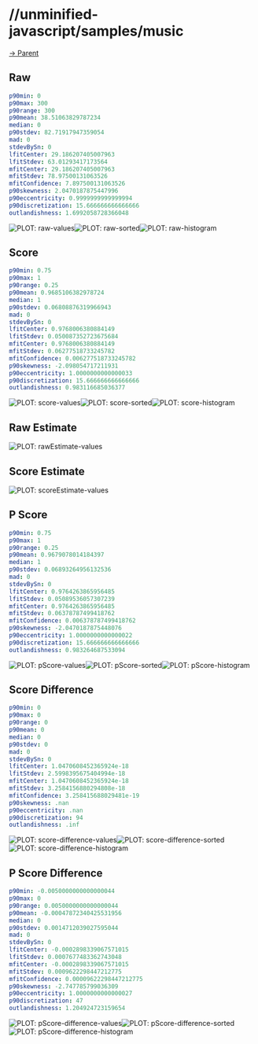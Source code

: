 
# //unminified-javascript/samples/music

[→ Parent](../..)


## Raw


```yaml
p90min: 0
p90max: 300
p90range: 300
p90mean: 38.51063829787234
median: 0
p90stdev: 82.71917947359054
mad: 0
stdevBySn: 0
lfitCenter: 29.186207405007963
lfitStdev: 63.01293417173564
mfitCenter: 29.186207405007963
mfitStdev: 78.97500131063526
mfitConfidence: 7.897500131063526
p90skewness: 2.0470187875447996
p90eccentricity: 0.9999999999999994
p90discretization: 15.666666666666666
outlandishness: 1.6992058728366048

```

![PLOT: raw-values](./raw/values.svg)![PLOT: raw-sorted](./raw/sorted.svg)![PLOT: raw-histogram](./raw/histogram.svg)
## Score


```yaml
p90min: 0.75
p90max: 1
p90range: 0.25
p90mean: 0.9685106382978724
median: 1
p90stdev: 0.06808876319966943
mad: 0
stdevBySn: 0
lfitCenter: 0.9768006380884149
lfitStdev: 0.050087352723675684
mfitCenter: 0.9768006380884149
mfitStdev: 0.06277518733245782
mfitConfidence: 0.006277518733245782
p90skewness: -2.098054717211931
p90eccentricity: 1.0000000000000033
p90discretization: 15.666666666666666
outlandishness: 0.983116685036377

```

![PLOT: score-values](./score/values.svg)![PLOT: score-sorted](./score/sorted.svg)![PLOT: score-histogram](./score/histogram.svg)
## Raw Estimate

![PLOT: rawEstimate-values](./rawEstimate/values.svg)
## Score Estimate

![PLOT: scoreEstimate-values](./scoreEstimate/values.svg)
## P Score


```yaml
p90min: 0.75
p90max: 1
p90range: 0.25
p90mean: 0.9679078014184397
median: 1
p90stdev: 0.06893264956132536
mad: 0
stdevBySn: 0
lfitCenter: 0.9764263865956485
lfitStdev: 0.05089536057307239
mfitCenter: 0.9764263865956485
mfitStdev: 0.06378787499418762
mfitConfidence: 0.006378787499418762
p90skewness: -2.0470187875448076
p90eccentricity: 1.0000000000000022
p90discretization: 15.666666666666666
outlandishness: 0.983264687533094

```

![PLOT: pScore-values](./pScore/values.svg)![PLOT: pScore-sorted](./pScore/sorted.svg)![PLOT: pScore-histogram](./pScore/histogram.svg)
## Score Difference


```yaml
p90min: 0
p90max: 0
p90range: 0
p90mean: 0
median: 0
p90stdev: 0
mad: 0
stdevBySn: 0
lfitCenter: 1.0470608452365924e-18
lfitStdev: 2.5998395675404994e-18
mfitCenter: 1.0470608452365924e-18
mfitStdev: 3.2584156880294808e-18
mfitConfidence: 3.258415688029481e-19
p90skewness: .nan
p90eccentricity: .nan
p90discretization: 94
outlandishness: .inf

```

![PLOT: score-difference-values](./score-difference/values.svg)![PLOT: score-difference-sorted](./score-difference/sorted.svg)![PLOT: score-difference-histogram](./score-difference/histogram.svg)
## P Score Difference


```yaml
p90min: -0.0050000000000000044
p90max: 0
p90range: 0.0050000000000000044
p90mean: -0.00047872340425531956
median: 0
p90stdev: 0.0014712039027595044
mad: 0
stdevBySn: 0
lfitCenter: -0.0002898339067571015
lfitStdev: 0.0007677483362743048
mfitCenter: -0.0002898339067571015
mfitStdev: 0.0009622298447212775
mfitConfidence: 0.00009622298447212775
p90skewness: -2.747785799036309
p90eccentricity: 1.0000000000000027
p90discretization: 47
outlandishness: 1.204924723159654

```

![PLOT: pScore-difference-values](./pScore-difference/values.svg)![PLOT: pScore-difference-sorted](./pScore-difference/sorted.svg)![PLOT: pScore-difference-histogram](./pScore-difference/histogram.svg)